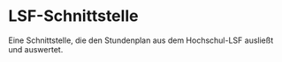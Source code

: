 # LSF-Schnittstelle
Eine Schnittstelle, die den Stundenplan aus dem Hochschul-LSF ausließt und auswertet.
